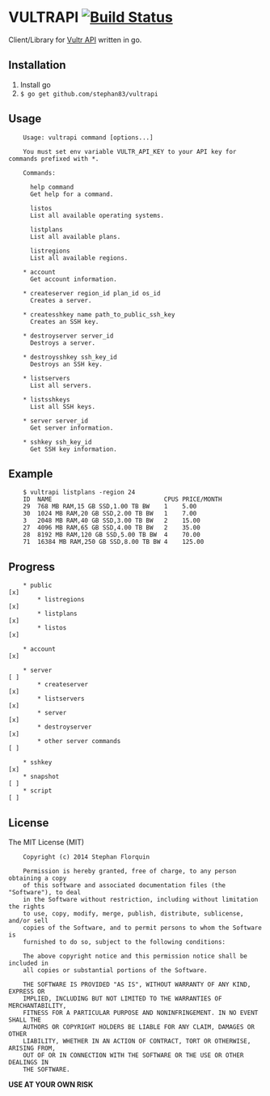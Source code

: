 # VULTRAPI [![Build Status](https://travis-ci.org/stephan83/vultrapi.svg?branch=master)](https://travis-ci.org/stephan83/vultrapi)

Client/Library for [Vultr API](https://vultr.com) written in go.

## Installation

1. Install go
2. `$ go get github.com/stephan83/vultrapi`

## Usage
		
		Usage: vultrapi command [options...]

		You must set env variable VULTR_API_KEY to your API key for commands prefixed with *.

		Commands:

		  help command
		  Get help for a command.

		  listos
		  List all available operating systems.

		  listplans
		  List all available plans.

		  listregions
		  List all available regions.

		* account
		  Get account information.

		* createserver region_id plan_id os_id
		  Creates a server.

		* createsshkey name path_to_public_ssh_key
		  Creates an SSH key.

		* destroyserver server_id
		  Destroys a server.

		* destroysshkey ssh_key_id
		  Destroys an SSH key.

		* listservers
		  List all servers.

		* listsshkeys
		  List all SSH keys.

		* server server_id
		  Get server information.

		* sshkey ssh_key_id
		  Get SSH key information.

## Example

		$ vultrapi listplans -region 24
		ID  NAME                               CPUS PRICE/MONTH
		29  768 MB RAM,15 GB SSD,1.00 TB BW    1    5.00
		30  1024 MB RAM,20 GB SSD,2.00 TB BW   1    7.00
		3   2048 MB RAM,40 GB SSD,3.00 TB BW   2    15.00
		27  4096 MB RAM,65 GB SSD,4.00 TB BW   2    35.00
		28  8192 MB RAM,120 GB SSD,5.00 TB BW  4    70.00
		71  16384 MB RAM,250 GB SSD,8.00 TB BW 4    125.00

## Progress

		* public                                                                  [x]
			* listregions                                                         [x]
			* listplans                                                           [x]
			* listos                                                              [x]

		* account                                                                 [x]

		* server                                                                  [ ]
			* createserver                                                        [x]
			* listservers                                                         [x]
			* server                                                              [x]
			* destroyserver                                                       [x]
			* other server commands                                               [ ]

		* sshkey                                                                  [x]
		* snapshot                                                                [ ]
		* script                                                                  [ ]

## License

The MIT License (MIT)

		Copyright (c) 2014 Stephan Florquin

		Permission is hereby granted, free of charge, to any person obtaining a copy
		of this software and associated documentation files (the "Software"), to deal
		in the Software without restriction, including without limitation the rights
		to use, copy, modify, merge, publish, distribute, sublicense, and/or sell
		copies of the Software, and to permit persons to whom the Software is
		furnished to do so, subject to the following conditions:

		The above copyright notice and this permission notice shall be included in
		all copies or substantial portions of the Software.

		THE SOFTWARE IS PROVIDED "AS IS", WITHOUT WARRANTY OF ANY KIND, EXPRESS OR
		IMPLIED, INCLUDING BUT NOT LIMITED TO THE WARRANTIES OF MERCHANTABILITY,
		FITNESS FOR A PARTICULAR PURPOSE AND NONINFRINGEMENT. IN NO EVENT SHALL THE
		AUTHORS OR COPYRIGHT HOLDERS BE LIABLE FOR ANY CLAIM, DAMAGES OR OTHER
		LIABILITY, WHETHER IN AN ACTION OF CONTRACT, TORT OR OTHERWISE, ARISING FROM,
		OUT OF OR IN CONNECTION WITH THE SOFTWARE OR THE USE OR OTHER DEALINGS IN
		THE SOFTWARE.

**USE AT YOUR OWN RISK**
